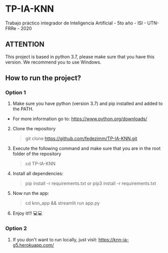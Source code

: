 # TP-IA-KNN

Trabajo práctico integrador de Inteligencia Artificial - 5to año - ISI - UTN-FRRe - 2020

## ATTENTION

This project is based in python 3.7, please make sure that you have this version.
We recommend you to use Windows.


## How to run the project?


### **Option 1**

1. Make sure you have python (version 3.7) and pip installed and added to the PATH.

- For more information go to: https://www.python.org/downloads/

2. Clone the repository
   > git clone https://github.com/fedezimm/TP-IA-KNN.git
3. Execute the following command and make sure that you are in the root folder of the repository
   > cd TP-IA-KNN
4. Install all dependencies:
   > pip install -r requirements.txt or pip3 install -r requirements.txt
5. Now run the app:
   > cd knn_app && streamlit run app.py
6. Enjoy it!!! 💻💻


### **Option 2**
1. If you don't want to run locally, just visit: https://knn-ia-g5.herokuapp.com/  